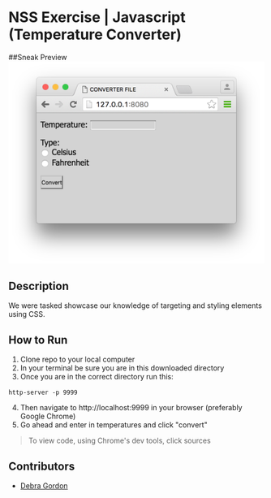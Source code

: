 # NSS Exercise | Javascript (Temperature Converter)

##Sneak Preview
![Site Screenshot](https://raw.githubusercontent.com/debragordon/js-converter/master/screenshots/js-converter.png)

## Description
We were tasked showcase our knowledge of targeting and styling elements using CSS.

## How to Run
1. Clone repo to your local computer
2. In your terminal be sure you are in this downloaded directory
3. Once you are in the correct directory run this:

  ```
  http-server -p 9999
  ```

4. Then navigate to http://localhost:9999 in your browser (preferably Google Chrome)
5. Go ahead and enter in temperatures and click "convert"

> To view code, using Chrome's dev tools, click sources

## Contributors
- [Debra Gordon](http://github.com/debragordon)